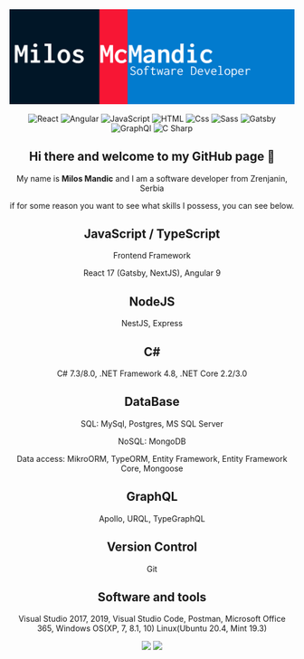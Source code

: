 <img alt="cover image" src="cover github.jpg" />

<p align=center>
  <img alt="React" src="https://img.shields.io/badge/React-61DAFB?logo=react&logoColor=white&style=for-the-badge" />
  <img alt="Angular" src="https://img.shields.io/badge/Angular-DD0031?logo=angular&logoColor=white&style=for-the-badge" />
  <img alt="JavaScript" src="https://img.shields.io/badge/JavaScript-F7DF1E?logo=javascript&logoColor=white&style=for-the-badge" />
  <img alt="HTML" src="https://img.shields.io/badge/HTML-E34F26?logo=html5&logoColor=white&style=for-the-badge" />
  <img alt="Css" src="https://img.shields.io/badge/CSS-1572B6?logo=css3&logoColor=white&style=for-the-badge" />
  <img alt="Sass" src="https://img.shields.io/badge/Sass-CC6699?logo=sass&logoColor=white&style=for-the-badge" />
  <img alt="Gatsby" src="https://img.shields.io/badge/Gatsby-663399?logo=gatsby&logoColor=white&style=for-the-badge" />
  <img alt="GraphQl" src="https://img.shields.io/badge/GraphQL-E10098?logo=graphql&logoColor=white&style=for-the-badge" />
  <img alt="C Sharp" src="https://img.shields.io/badge/C%23-239120?logo=c-sharp&logoColor=white&style=for-the-badge" />
</p>

<h2 align=center>Hi there and welcome to my GitHub page 👋</h2> 
<p align=center>My name is <b>Milos Mandic</b> and I am a software developer from Zrenjanin, Serbia</p>

<p align=center>if for some reason you want to see what skills I possess, you can see below.</p> 

<h2 align=center>JavaScript / TypeScript </h2>
<p align=center>Frontend Framework</p>
<p align=center>React 17 (Gatsby, NextJS), Angular 9</p>

<h2 align=center>NodeJS</h2>
<p align=center> NestJS, Express</p>

<h2 align=center>C#</h2>
 <p align=center>C# 7.3/8.0, .NET Framework 4.8, .NET Core 2.2/3.0</p>

 <h2 align=center>DataBase</h2>
 <p align=center>SQL: MySql, Postgres, MS SQL Server</p>
 <p align=center>NoSQL: MongoDB</p>
 <p align=center>Data access: MikroORM, TypeORM, Entity Framework, Entity Framework Core, Mongoose</p>

<h2 align=center>GraphQL</h2>
 <p align=center>Apollo, URQL, TypeGraphQL</p>

<h2 align=center>Version Control</h2>
 <p align=center>Git</p>
 
<h2 align=center>Software and tools</h2>
<p align=center>Visual Studio 2017, 2019, Visual Studio Code, Postman, Microsoft Office 365, Windows OS(XP, 7, 8.1, 10) Linux(Ubuntu 20.4, Mint 19.3)</p>




<div align="center" display="flex" justifyContent="space-between">
  <img height="180em" src="https://github-readme-stats.vercel.app/api?username=mcmicko&show_icons=true&theme=dracula&include_all_commits=true&count_private=true" />

  <img height="180em" src="https://github-readme-stats.vercel.app/api/top-langs/?username=mcmicko&layout=compact&langs_count=7&theme=dracula" />
</div>


